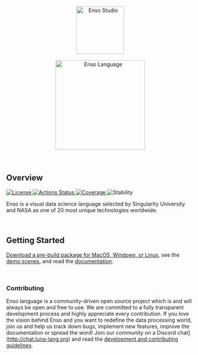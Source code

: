 <p align="center">
  <br/>
  <a href="http://luna-lang.org"><img src="https://user-images.githubusercontent.com/1623053/75657359-50c92300-5c66-11ea-9cb8-61da8ee34df1.png" alt="Enso Studio" width="128"></a>
  <br/>
  <br/>
  <a href="http://luna-lang.org"><img src="https://user-images.githubusercontent.com/1623053/75661125-05664300-5c6d-11ea-9bd3-8a5355db9609.png" alt="Enso Language" width="240"></a>
  <br/>
  <br/>
  <br/>
</p>


## Overview

<p>
  <a href="https://github.com/luna/basegl/blob/master/LICENSE">
    <img src="https://img.shields.io/static/v1?label=License&message=MIT&color=2ec352&labelColor=2c3239"
         alt="License">
  </a>
  <a href="https://github.com/luna/basegl/actions">
    <img src="https://github.com/luna/basegl/workflows/Build%20%28MacOS%2C%20Linux%2C%20Windows%29/badge.svg"
         alt="Actions Status">
  </a>
  <a href="https://codecov.io/gh/luna/basegl/branch/master">
    <img src="https://img.shields.io/codecov/c/github/luna/basegl?label=Coverage&labelColor=2c3239"
         alt="Coverage">
  </a>
  <a>
    <img src="https://img.shields.io/static/v1?label=Stability&message=Unstable&color=d52229&labelColor=2c3239"
         alt="Stability">
  </a>
</p>

Enso is a visual data science language selected by Singularity University and NASA as one of 20 most unique technologies worldwide.

<br/>

## Getting Started

[Download a pre-build package for MacOS, Windows, or Linux](https://github.com/luna/ide/releases), see the [demo scenes](https://github.com/luna/ide/releases), and read the [documentation](https://github.com/luna/ide/releases).

<br/>

### Contributing

Enso language is a community-driven open source project which is and will always be open and free to use. We are committed to a fully transparent development process and highly appreciate every contribution. If you love the vision behind Enso and you want to redefine the data processing world, join us and help us track down bugs, implement new features, improve the documentation or spread the word! Join our community on a Discord chat](http://chat.luna-lang.org) and read the [development and contributing guidelines]().
